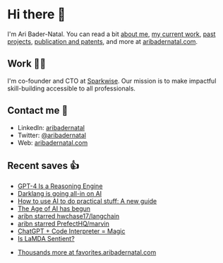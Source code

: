 # Hi there  👋

I'm Ari Bader-Natal. You can read a bit [about me](https://aribadernatal.com), [my current work](https://aribadernatal.com/projects/Sparkwise/), [past projects](https://aribadernatal.com/projects/), [publication and patents](https://aribadernatal.com/publications), and more at [aribadernatal.com](https://aribadernatal.com).

## Work  👨‍💻

I'm co-founder and CTO at [Sparkwise](https://sparkwise.co). Our mission is to make impactful skill-building accessible to all professionals.

## Contact me  💬 

- LinkedIn: [aribadernatal](https://linkedin.com/in/aribadernatal)
- Twitter: [@aribadernatal](https://twitter.com/aribadernatal)
- Web: [aribadernatal.com](https://aribadernatal.com)

## Recent saves  👍

<!--START_SECTION:feed-->
* [GPT-4 Is a Reasoning Engine](https:&#x2F;&#x2F;favorites.aribadernatal.com&#x2F;pocket-favorites&#x2F;2023&#x2F;04&#x2F;gpt-4-is-a-reasoning-engine&#x2F;)
* [Darklang is going all-in on AI](https:&#x2F;&#x2F;favorites.aribadernatal.com&#x2F;pocket-favorites&#x2F;2023&#x2F;04&#x2F;darklang-is-going-all-in-on-ai&#x2F;)
* [How to use AI to do practical stuff: A new guide](https:&#x2F;&#x2F;favorites.aribadernatal.com&#x2F;pocket-favorites&#x2F;2023&#x2F;04&#x2F;how-to-use-ai-to-do-practical-stuff-a-new-guide&#x2F;)
* [The Age of AI has begun](https:&#x2F;&#x2F;favorites.aribadernatal.com&#x2F;pocket-favorites&#x2F;2023&#x2F;04&#x2F;the-age-of-ai-has-begun&#x2F;)
* [aribn starred hwchase17&#x2F;langchain](https:&#x2F;&#x2F;favorites.aribadernatal.com&#x2F;github-favorites&#x2F;2023&#x2F;04&#x2F;aribn-starred-hwchase17-langchain&#x2F;)
* [aribn starred PrefectHQ&#x2F;marvin](https:&#x2F;&#x2F;favorites.aribadernatal.com&#x2F;github-favorites&#x2F;2023&#x2F;03&#x2F;aribn-starred-prefecthq-marvin&#x2F;)
* [ChatGPT + Code Interpreter &#x3D; Magic](https:&#x2F;&#x2F;favorites.aribadernatal.com&#x2F;pocket-favorites&#x2F;2023&#x2F;03&#x2F;chatgpt-code-interpreter-magic&#x2F;)
* [Is LaMDA Sentient?](https:&#x2F;&#x2F;favorites.aribadernatal.com&#x2F;pocket-favorites&#x2F;2023&#x2F;03&#x2F;is-lamda-sentient&#x2F;)
<!--END_SECTION:feed-->
* [Thousands more at favorites.aribadernatal.com](https://favorites.aribadernatal.com)
